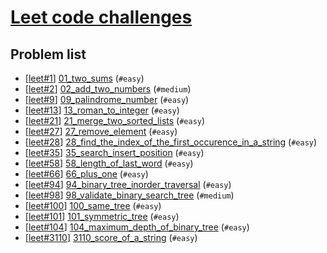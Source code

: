 # [Leet code challenges](leetcode.com)

## Problem list

- [[leet#1](https://leetcode.com/problems/two-sum)] [01_two_sums](01_two_sums) (`#easy`)
- [[leet#2](https://leetcode.com/problems/add-two-numbers)] [02_add_two_numbers](02_add_two_numbers) (`#medium`)
- [[leet#9](https://leetcode.com/problems/palindrome-number)] [09_palindrome_number](09_palindrome_number) (`#easy`)
- [[leet#13](https://leetcode.com/problems/roman-to-integer)] [13_roman_to_integer](13_roman_to_integer) (`#easy`)
- [[leet#21](https://leetcode.com/problems/merge-two-sorted-lists)] [21_merge_two_sorted_lists](21_merge_two_sorted_lists) (`#easy`)
- [[leet#27](https://leetcode.com/problems/remove-element)] [27_remove_element](27_remove_element) (`#easy`)
- [[leet#28](https://leetcode.com/problems/find-the-index-of-the-first-occurrence-in-a-string)] [28_find_the_index_of_the_first_occurence_in_a_string](28_find_the_index_of_the_first_occurence_in_a_string) (`#easy`)
- [[leet#35](https://leetcode.com/problems/search-insert-position)] [35_search_insert_position](35_search_insert_position) (`#easy`)
- [[leet#58](https://leetcode.com/problems/length-of-last-word)] [58_length_of_last_word](58_length_of_last_word) (`#easy`)
- [[leet#66](https://leetcode.com/problems/plus-one)] [66_plus_one](66_plus_one) (`#easy`)
- [[leet#94](https://leetcode.com/problems/binary-tree-inorder-traversal)] [94_binary_tree_inorder_traversal](94_binary_tree_inorder_traversal) (`#easy`)
- [[leet#98](https://leetcode.com/problems/validate-binary-search-tree)] [98_validate_binary_search_tree](98_validate_binary_search_tree) (`#medium`)
- [[leet#100](https://leetcode.com/problems/sametree)] [100_same_tree](100_same_tree) (`#easy`)
- [[leet#101](https://leetcode.com/problems/symmetric-tree)] [101_symmetric_tree](101_symmetric_tree) (`#easy`)
- [[leet#104](https://leetcode.com/problems/maximum-depth-of-binary-tree)] [104_maximum_depth_of_binary_tree](104_maximum_depth_of_binary_tree) (`#easy`)
- [[leet#3110](https://leetcode.com/problems/score-of-a-string)] [3110_score_of_a_string](3110_score_of_a_string) (`#easy`)

